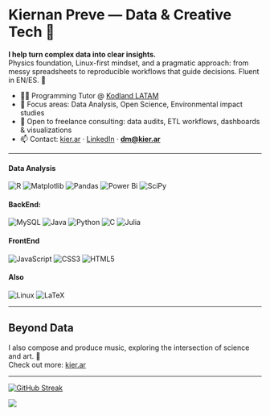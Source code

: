 # Kiernan Preve — Data & Creative Tech 👋

**I help turn complex data into clear insights.**  
Physics foundation, Linux-first mindset, and a pragmatic approach: from messy spreadsheets to reproducible workflows that guide decisions. Fluent in EN/ES. 🧭

- 👩‍🏫 Programming Tutor @ [Kodland LATAM](https://kodland.org/)  
- 🔭 Focus areas: Data Analysis, Open Science, Environmental impact studies  
- 🤝 Open to freelance consulting: data audits, ETL workflows, dashboards & visualizations  
- 📫 Contact: [kier.ar](https://kier.ar) · [LinkedIn](https://www.linkedin.com/in/kierprev/) · **dm@kier.ar**

---

#### Data Analysis
![R](https://img.shields.io/badge/r-%23276DC3.svg?style=for-the-badge&logo=r&logoColor=white)
 ![Matplotlib](https://img.shields.io/badge/Matplotlib-%23ffffff.svg?style=for-the-badge&logo=Matplotlib&logoColor=black)
 ![Pandas](https://img.shields.io/badge/pandas-%23150458.svg?style=for-the-badge&logo=pandas&logoColor=white)
 ![Power Bi](https://img.shields.io/badge/power_bi-F2C811?style=for-the-badge&logo=powerbi&logoColor=black)
 ![SciPy](https://img.shields.io/badge/SciPy-%230C55A5.svg?style=for-the-badge&logo=scipy&logoColor=%white)

#### BackEnd:
![MySQL](https://img.shields.io/badge/mysql-4479A1.svg?style=for-the-badge&logo=mysql&logoColor=white)
![Java](https://img.shields.io/badge/java-%23ED8B00.svg?style=for-the-badge&logo=openjdk&logoColor=white)
![Python](https://img.shields.io/badge/python-3670A0?style=for-the-badge&logo=python&logoColor=ffdd54)
![C](https://img.shields.io/badge/c-%2300599C.svg?style=for-the-badge&logo=c&logoColor=white)
![Julia](https://img.shields.io/badge/-Julia-9558B2?style=for-the-badge&logo=julia&logoColor=white)


#### FrontEnd
![JavaScript](https://img.shields.io/badge/javascript-%23323330.svg?style=for-the-badge&logo=javascript&logoColor=%23F7DF1E)
![CSS3](https://img.shields.io/badge/css3-%231572B6.svg?style=for-the-badge&logo=css3&logoColor=white)
![HTML5](https://img.shields.io/badge/html5-%23E34F26.svg?style=for-the-badge&logo=html5&logoColor=white)

#### Also
![Linux](https://img.shields.io/badge/Linux-FCC624?style=for-the-badge&logo=linux&logoColor=black)
![LaTeX](https://img.shields.io/badge/latex-%23008080.svg?style=for-the-badge&logo=latex&logoColor=white)

---

## Beyond Data
I also compose and produce music, exploring the intersection of science and art. 🎼  
Check out more: [kier.ar](https://kier.ar)

---


[![GitHub Streak](https://github-readme-streak-stats.herokuapp.com?user=KierPrev&theme=shadow-blue&hide_border=true&date_format=j%20M%5B%20Y%5D&card_width=300&hide_current_streak=true&hide_longest_streak=true)](https://git.io/streak-stats)


[![](https://visitcount.itsvg.in/api?id=KierPrev&label=visits&color=3&icon=0&pretty=true)](https://visitcount.itsvg.in)
